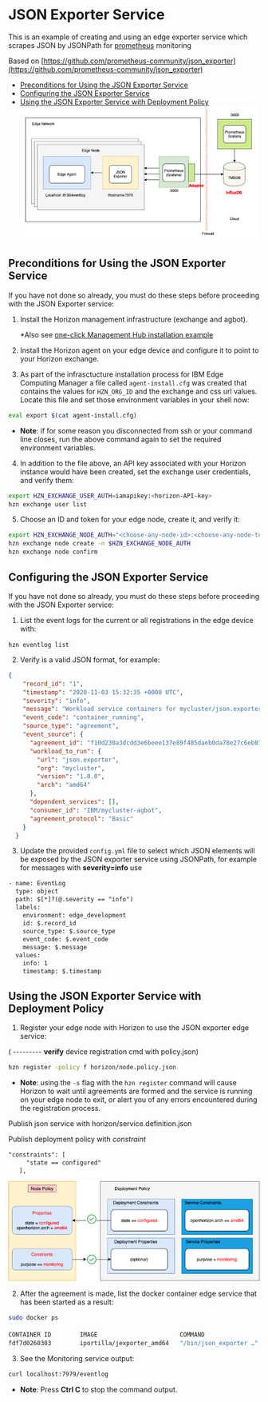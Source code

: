 # JSON Exporter Service

This is an example of creating and using an edge exporter service which scrapes JSON by JSONPath for [prometheus](https://prometheus.io/) monitoring

Based on [https://github.com/prometheus-community/json_exporter](https://github.com/prometheus-community/json_exporter)

- [Preconditions for Using the JSON Exporter Service](#preconditions)
- [Configuring the JSON Exporter Service](#configuring)
- [Using the JSON Exporter Service with Deployment Policy](#using-JSON-exporter)
![Prometheus architecture ](docs/prometheus-design.png)

## <a id=preconditions></a> Preconditions for Using the JSON Exporter Service

If you have not done so already, you must do these steps before proceeding with the JSON Exporter service:

1. Install the Horizon management infrastructure (exchange and agbot).

	*Also see [one-click Management Hub installation example](https://github.com/open-horizon/devops/blob/master/mgmt-hub/README.md)

2. Install the Horizon agent on your edge device and configure it to point to your Horizon exchange.

3. As part of the infrasctucture installation process for IBM Edge Computing Manager a file called `agent-install.cfg` was created that contains the values for `HZN_ORG_ID` and the exchange and css url values. Locate this file and set those environment variables in your shell now:

```bash
eval export $(cat agent-install.cfg)
```

 - **Note**: if for some reason you disconnected from ssh or your command line closes, run the above command again to set the required environment variables.

4. In addition to the file above, an API key associated with your Horizon instance would have been created, set the exchange user credentials, and verify them:

```bash
export HZN_EXCHANGE_USER_AUTH=iamapikey:<horizon-API-key>
hzn exchange user list
```

5. Choose an ID and token for your edge node, create it, and verify it:

```bash
export HZN_EXCHANGE_NODE_AUTH="<choose-any-node-id>:<choose-any-node-token>"
hzn exchange node create -n $HZN_EXCHANGE_NODE_AUTH
hzn exchange node confirm
```

## <a id=configuring></a> Configuring the JSON Exporter Service

If you have not done so already, you must do these steps before proceeding with the JSON Exporter service:

1. List the event logs for the current or all registrations in the edge device with:

`hzn eventlog list`

2. Verify is a valid JSON format, for example:

```json
{
    "record_id": "1",
    "timestamp": "2020-11-03 15:32:35 +0000 UTC",
    "severity": "info",
    "message": "Workload service containers for mycluster/json.exporter are up and running.",
    "event_code": "container_running",
    "source_type": "agreement",
    "event_source": {
      "agreement_id": "f10d230a3dcdd3e6beee137e89f485daeb0da78e27c6eb87589a26b00402242c",
      "workload_to_run": {
        "url": "json.exporter",
        "org": "mycluster",
        "version": "1.0.0",
        "arch": "amd64"
      },
      "dependent_services": [],
      "consumer_id": "IBM/mycluster-agbot",
      "agreement_protocol": "Basic"
    }
  }
```

3. Update the provided `config.yml` file to select which JSON elements will be exposed by the JSON exporter service using JSONPath, for example for messages with **severity=info** use

```
- name: EventLog
  type: object
  path: $[*]?(@.severity == "info")
  labels:
    environment: edge_development
    id: $.record_id
    source_type: $.source_type
    event_code: $.event_code
    message: $.message
  values:
    info: 1
    timestamp: $.timestamp
```


## <a id=using-JSON-exporter></a> Using the JSON Exporter Service with Deployment Policy

1. Register your edge node with Horizon to use the JSON exporter edge service:

( --------- **verify** device registration cmd with policy.json)



```bash
hzn register -policy f horizon/node.policy.json
```
 - **Note**: using the `-s` flag with the `hzn register` command will cause Horizon to wait until agreements are formed and the service is running on your edge node to exit, or alert you of any errors encountered during the registration process.

 
 Publish json service with horizon/service.definition.json
 
 
 Publish deployment policy with *constraint*
 
 ```
 "constraints": [
      "state == configured"
    ],
 ```
 
 ![Policy Example ](docs/edge-monitoring.png)

2. After the agreement is made, list the docker container edge service that has been started as a result:

``` bash
sudo docker ps

CONTAINER ID        IMAGE                       COMMAND                  CREATED             STATUS              PORTS                  NAMES
fdf7d0260303        iportilla/jexporter_amd64   "/bin/json_exporter …"   13 days ago         Up 3 minutes                               8060a586134d59c1e4e53d5eac1142475b46bd4a3e1afa675da6689ae0f8749d-json.exporter
```

3. See the Monitoring service output:

``` bash
curl localhost:7979/eventlog
```
 - **Note**: Press **Ctrl C** to stop the command output.


